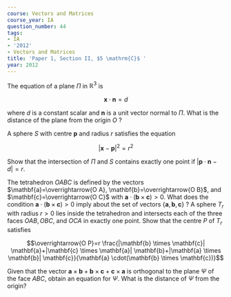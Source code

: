 ```yaml
---
course: Vectors and Matrices
course_year: IA
question_number: 44
tags:
- IA
- '2012'
- Vectors and Matrices
title: 'Paper 1, Section II, $5 \mathrm{C}$ '
year: 2012
---
```




The equation of a plane $\Pi$ in $\mathbb{R}^{3}$ is

$$\mathbf{x} \cdot \mathbf{n}=d$$

where $d$ is a constant scalar and $\mathbf{n}$ is a unit vector normal to $\Pi$. What is the distance of the plane from the origin $O$ ?

A sphere $S$ with centre $\mathbf{p}$ and radius $r$ satisfies the equation

$$|\mathbf{x}-\mathbf{p}|^{2}=r^{2}$$

Show that the intersection of $\Pi$ and $S$ contains exactly one point if $|\mathbf{p} \cdot \mathbf{n}-d|=r$.

The tetrahedron $O A B C$ is defined by the vectors $\mathbf{a}=\overrightarrow{O A}, \mathbf{b}=\overrightarrow{O B}$, and $\mathbf{c}=\overrightarrow{O C}$ with $\mathbf{a} \cdot(\mathbf{b} \times \mathbf{c})>0$. What does the condition $\mathbf{a} \cdot(\mathbf{b} \times \mathbf{c})>0$ imply about the set of vectors $\{\mathbf{a}, \mathbf{b}, \mathbf{c}\}$ ? A sphere $T_{r}$ with radius $r>0$ lies inside the tetrahedron and intersects each of the three faces $O A B, O B C$, and $O C A$ in exactly one point. Show that the centre $P$ of $T_{r}$ satisfies

$$\overrightarrow{O P}=r \frac{|\mathbf{b} \times \mathbf{c}| \mathbf{a}+|\mathbf{c} \times \mathbf{a}| \mathbf{b}+|\mathbf{a} \times \mathbf{b}| \mathbf{c}}{\mathbf{a} \cdot(\mathbf{b} \times \mathbf{c})}$$

Given that the vector $\mathbf{a} \times \mathbf{b}+\mathbf{b} \times \mathbf{c}+\mathbf{c} \times \mathbf{a}$ is orthogonal to the plane $\Psi$ of the face $A B C$, obtain an equation for $\Psi$. What is the distance of $\Psi$ from the origin?
